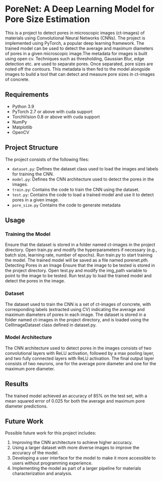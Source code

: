 # PoreNet: A Deep Learning Model for Pore Size Estimation
This is a project to detect pores in microscopic images (ct-images) of materials using Convolutional Neural Networks (CNNs). The project is implemented using PyTorch, a popular deep learning framework. The trained model can be used to detect the average and maximum diameters of pores in a given microscopic image.The metadata for images is built using open cv. Techniques such as thresholding, Gaussian Blur, edge detection etc. are used to separate pores. Once separated, pore sizes are noted off the contours. This metadata is then fed to the model alongside images to build a tool that can detect and measure pore sizes in ct-images of concrete. 

## Requirements
- Python 3.9 
- PyTorch 2.7 or above with cuda support
- TorchVision 0.8 or above with cuda support
- NumPy
- Matplotlib
- OpenCV

## Project Structure
The project consists of the following files:

- `dataset.py`: Defines the dataset class used to load the images and labels for training the CNN.
- `model.py`: Defines the CNN architecture used to detect the pores in the images.
- `train.py`: Contains the code to train the CNN using the dataset.
- `test.py`: Contains the code to load a trained model and use it to detect pores in a given image.
- `pore_size.py` Contains the code to generate metadata

## Usage
### Training the Model
Ensure that the dataset is stored in a folder named ct-images in the project directory.
Open train.py and modify the hyperparameters if necessary (e.g., batch size, learning rate, number of epochs).
Run train.py to start training the model. The trained model will be saved as a file named porenet.pth.
Detecting Pores in an Image
Ensure that the image to be tested is stored in the project directory.
Open test.py and modify the img_path variable to point to the image to be tested.
Run test.py to load the trained model and detect the pores in the image.
### Dataset
The dataset used to train the CNN is a set of ct-images of concrete, with corresponding labels (extracted using CV) indicating the average and maximum diameters of pores in each image. The dataset is stored in a folder named ct-images in the project directory, and is loaded using the CellImageDataset class defined in dataset.py.

### Model Architecture
The CNN architecture used to detect pores in the images consists of two convolutional layers with ReLU activation, followed by a max pooling layer, and two fully connected layers with ReLU activation. The final output layer consists of two neurons, one for the average pore diameter and one for the maximum pore diameter.

## Results
The trained model achieved an accuracy of 85% on the test set, with a mean squared error of 0.025 for both the average and maximum pore diameter predictions.

## Future Work
Possible future work for this project includes:

1. Improving the CNN architecture to achieve higher accuracy.
2. Using a larger dataset with more diverse images to improve the accuracy of the model.
3. Developing a user interface for the model to make it more accessible to users without programming experience.
4. Implementing the model as part of a larger pipeline for materials characterization and analysis.


